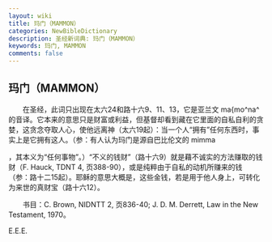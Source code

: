 ```yaml
---
layout: wiki
title: 玛门（MAMMON）
categories: NewBibleDictionary
description: 圣经新词典: 玛门（MAMMON）
keywords: 玛门, MAMMON
comments: false
---
```


## 玛门（MAMMON）

　　在圣经，此词只出现在太六24和路十六9、11、13，它是亚兰文 ma{mo^na^ 的音译。它本来的意思只是财富或利益，但基督却看到藏在它里面的自私自利的贪婪，这贪念夺取人心，使他远离神（太六19起）：当一个人“拥有”任何东西时，事实上是它拥有这人。（参：有人认为玛门是源自巴比伦文的 mimma

，其本义为“任何事物”。）“不义的钱财”（路十六9）就是藉不诚实的方法赚取的钱财（F. Hauck, TDNT 4, 页388-90），或是纯粹由于自私的动机所赚来的钱（参：路十二15起）。耶稣的意思大概是，这些金钱，若是用于他人身上，可转化为来世的真财宝（路十六12）。

　　书目：C. Brown, NIDNTT 2, 页836-40; J. D. M. Derrett, Law in the New Testament, 1970。

E.E.E.









